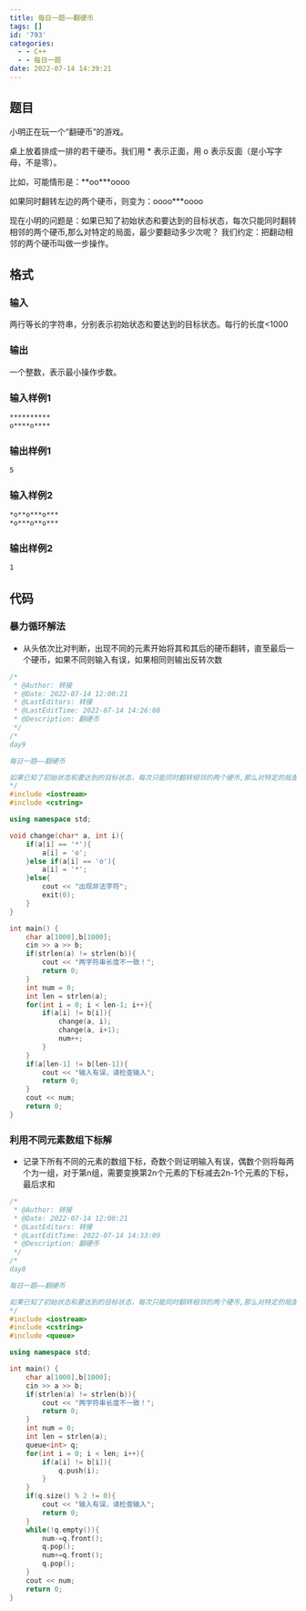 ```yaml
---
title: 每日一题——翻硬币
tags: []
id: '793'
categories:
  - - C++
  - - 每日一题
date: 2022-07-14 14:39:21
---
```


## 题目

小明正在玩一个“翻硬币”的游戏。

桌上放着排成一排的若干硬币。我们用 \* 表示正面，用 o 表示反面（是小写字母，不是零）。

比如，可能情形是：\*\*oo\*\*\*oooo

如果同时翻转左边的两个硬币，则变为：oooo\*\*\*oooo

现在小明的问题是：如果已知了初始状态和要达到的目标状态，每次只能同时翻转相邻的两个硬币,那么对特定的局面，最少要翻动多少次呢？ 
我们约定：把翻动相邻的两个硬币叫做一步操作。

## 格式

### 输入

两行等长的字符串，分别表示初始状态和要达到的目标状态。每行的长度<1000

### 输出

一个整数，表示最小操作步数。

### 输入样例1

```sh
**********
o****o****
```

### 输出样例1

```sh
5
```

### 输入样例2

```sh
*o**o***o***
*o***o**o***
```

### 输出样例2

```sh
1
```

## 代码

### 暴力循环解法

*   从头依次比对判断，出现不同的元素开始将其和其后的硬币翻转，直至最后一个硬币，如果不同则输入有误，如果相同则输出反转次数

```c++
/*
 * @Author: 转接
 * @Date: 2022-07-14 12:00:21
 * @LastEditors: 转接
 * @LastEditTime: 2022-07-14 14:26:08
 * @Description: 翻硬币
 */
/*
day9

每日一题——翻硬币

如果已知了初始状态和要达到的目标状态，每次只能同时翻转相邻的两个硬币,那么对特定的局面，最少要翻动多少次呢？
*/
#include <iostream>
#include <cstring>

using namespace std;

void change(char* a, int i){
    if(a[i] == '*'){
        a[i] = 'o';
    }else if(a[i] == 'o'){
        a[i] = '*';
    }else{
        cout << "出现非法字符";
        exit(0);
    }
}

int main() {
    char a[1000],b[1000];
    cin >> a >> b;
    if(strlen(a) != strlen(b)){
        cout << "两字符串长度不一致！";
        return 0;
    }
    int num = 0;
    int len = strlen(a);
    for(int i = 0; i < len-1; i++){
        if(a[i] != b[i]){
            change(a, i);
            change(a, i+1);
            num++;
        }
    }
    if(a[len-1] != b[len-1]){
        cout << "输入有误，请检查输入";
        return 0;
    }
    cout << num;
    return 0;
}
```

### 利用不同元素数组下标解

*   记录下所有不同的元素的数组下标，奇数个则证明输入有误，偶数个则将每两个为一组，对于第n组，需要变换第2n个元素的下标减去2n-1个元素的下标，最后求和

```c++
/*
 * @Author: 转接
 * @Date: 2022-07-14 12:00:21
 * @LastEditors: 转接
 * @LastEditTime: 2022-07-14 14:33:09
 * @Description: 翻硬币
 */
/*
day0

每日一题——翻硬币

如果已知了初始状态和要达到的目标状态，每次只能同时翻转相邻的两个硬币,那么对特定的局面，最少要翻动多少次呢？
*/
#include <iostream>
#include <cstring>
#include <queue>

using namespace std;

int main() {
    char a[1000],b[1000];
    cin >> a >> b;
    if(strlen(a) != strlen(b)){
        cout << "两字符串长度不一致！";
        return 0;
    }
    int num = 0;
    int len = strlen(a);
    queue<int> q;
    for(int i = 0; i < len; i++){
        if(a[i] != b[i]){
            q.push(i);
        }
    }
    if(q.size() % 2 != 0){
        cout << "输入有误，请检查输入";
        return 0;
    }
    while(!q.empty()){
        num-=q.front();
        q.pop();
        num+=q.front();
        q.pop();
    }
    cout << num;
    return 0;
}
```